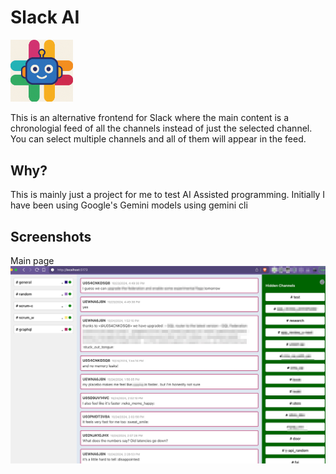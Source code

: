 # Slack AI

<img src="public/logo.png" width="100" />

This is an alternative frontend for Slack where the main content is a chronologial feed of all the channels instead of just the selected channel. You can select multiple channels and all of them will appear in the feed.

## Why?

This is mainly just a project for me to test AI Assisted programming. Initially I have been using Google's Gemini models using gemini cli

## Screenshots

Main page
![main page with 3 columns](/public/screenshot_homepage.jpg)

